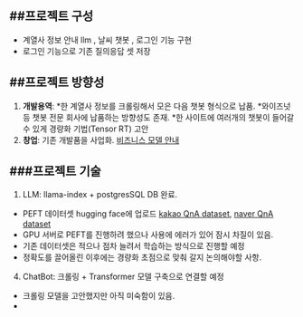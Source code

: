 ##프로젝트 구성
--- 
+ 계열사 정보 안내 llm , 날씨 챗봇 , 로그인 기능 구현 
+ 로그인 기능으로 기존 질의응답 셋 저장




##프로젝트 방향성
----
1. **개발용역**:
*한 계열사 정보를 크롤링해서 모은 다음 챗봇 형식으로 납품.
*와이즈넛 등 챗봇 전문 회사에 납품하는 방향성도 존재.
*한 사이트에 여러개의 챗봇이 들어갈 수 있게 경량화 기법(Tensor RT) 고안 
2. **창업**: 기존 개발품을 사업화. [비즈니스 모델 안내](https://drive.google.com/file/d/1BmPgCuYY-XsLpPHRYTZ7x-b6TMMGXyjG/view?usp=sharing)

###프로젝트 기술
---
1. LLM: llama-index + postgresSQL DB 완료.
* PEFT 데이터셋 hugging face에 업로드 [kakao QnA dataset](https://huggingface.co/datasets/Dansoeun/Kakao_fine_tun_dataset), [naver QnA dataset](https://huggingface.co/datasets/Dansoeun/Naver_fine_tun_dataset)
*  GPU 서버로 PEFT를 진행하려 했으나 사용에 에러가 있어 잠시 차질이 있음.
*  기존 데이터셋은 적으나 점차 늘려서 학습하는 방식으로 진행할 예정
*  정확도를 끌어올린 이후에는 경량화 초점으로 맞춰 갈지 논의해야할 사항.
4. ChatBot: 크롤링 + Transformer 모델 구축으로 연결할 예정
* 크롤링 모델을 고안했지만 아직 미숙함이 있음.
* 
